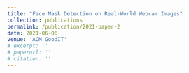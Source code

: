 ```yaml
---
title: "Face Mask Detection on Real-World Webcam Images"
collection: publications
permalink: /publication/2021-paper-2
date: 2021-06-06
venue: 'ACM GoodIT'
# excerpt: ''
# paperurl: ''
# citation: ''
---
```

